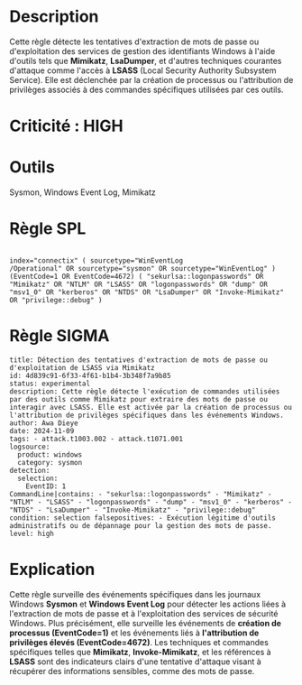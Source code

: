 # Description

Cette règle détecte les tentatives d'extraction de mots de passe ou d'exploitation des services de gestion des identifiants Windows à l'aide d'outils tels que **Mimikatz**, **LsaDumper**, et d'autres techniques courantes d'attaque comme l'accès à **LSASS** (Local Security Authority Subsystem Service). Elle est déclenchée par la création de processus ou l'attribution de privilèges associés à des commandes spécifiques utilisées par ces outils.

# Criticité : **HIGH**

# Outils
Sysmon, Windows Event Log, Mimikatz

# Règle SPL
```spl

index="connectix" ( sourcetype="WinEventLog
/Operational" OR sourcetype="sysmon" OR sourcetype="WinEventLog" ) (EventCode=1 OR EventCode=4672) ( "sekurlsa::logonpasswords" OR "Mimikatz" OR "NTLM" OR "LSASS" OR "logonpasswords" OR "dump" OR "msv1_0" OR "kerberos" OR "NTDS" OR "LsaDumper" OR "Invoke-Mimikatz" OR "privilege::debug" )
```

# Règle SIGMA

```
title: Détection des tentatives d'extraction de mots de passe ou d'exploitation de LSASS via Mimikatz
id: 4d839c91-6f33-4f61-b1b4-3b348f7a9b85
status: experimental
description: Cette règle détecte l'exécution de commandes utilisées par des outils comme Mimikatz pour extraire des mots de passe ou interagir avec LSASS. Elle est activée par la création de processus ou l'attribution de privilèges spécifiques dans les événements Windows.
author: Awa Dieye
date: 2024-11-09
tags: - attack.t1003.002 - attack.t1071.001
logsource:
  product: windows
  category: sysmon
detection:
  selection:
    EventID: 1
CommandLine|contains: - "sekurlsa::logonpasswords" - "Mimikatz" - "NTLM" - "LSASS" - "logonpasswords" - "dump" - "msv1_0" - "kerberos" - "NTDS" - "LsaDumper" - "Invoke-Mimikatz" - "privilege::debug" condition: selection falsepositives: - Exécution légitime d'outils administratifs ou de dépannage pour la gestion des mots de passe. level: high

```

# Explication

Cette règle surveille des événements spécifiques dans les journaux Windows **Sysmon** et **Windows Event Log** pour détecter les actions liées à l'extraction de mots de passe et à l'exploitation des services de sécurité Windows. Plus précisément, elle surveille les événements de **création de processus (EventCode=1)** et les événements liés à **l'attribution de privilèges élevés (EventCode=4672)**. Les techniques et commandes spécifiques telles que **Mimikatz**, **Invoke-Mimikatz**, et les références à **LSASS** sont des indicateurs clairs d'une tentative d'attaque visant à récupérer des informations sensibles, comme des mots de passe.

